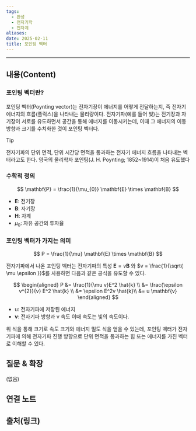 ```yaml
---
tags:
  - 완성
  - 전자기학
  - 전자계
aliases: 
date: 2025-02-11
title: 포인팅 벡터
---
```


---

## 내용(Content)

### 포인팅 벡터란?

포인팅 벡터(Poynting vector)는 전자기장이 에너지를 어떻게 전달하는지, 즉 전자기 에너지의 흐름(플럭스)을 나타내는 물리량이다. 전자기파(예를 들어 빛)는 전기장과 자기장이 서로를 유도하면서 공간을 통해 에너지를 이동시키는데, 이때 그 에너지의 이동 방향과 크기를 수치화한 것이 포인팅 벡터다.

>[!tip]
>전자기파의 단위 면적, 단위 시간당 면적을 통과하는 전자기 에너지 흐름을 나타내는 벡터라고도 한다. 영국의 물리학자 포인팅(J. H. Poynting; 1852~1914)이 처음 유도했다


### 수학적 정의

$$
\mathbf{P} = \frac{1}{\mu_{0}} \mathbf{E} \times \mathbf{B}
$$

- $\mathbf{E}$: 전기장
- $\mathbf{B}$: 자기장
- $\mathbf{H}$: 자계
- $\mu_{0}$: 자유 공간의 투자율


### 포인팅 벡터가 가지는 의미

$$
P = \frac{1}{\mu} \mathbf{E} \times \mathbf{B}
$$

전자기파에서 나온 포인팅 벡터는 전자기파의 특성 $\mathbf{E} = v\mathbf{B}$ 와 $v = \frac{1}{\sqrt{ \mu \epsilon }}$를 사용하면 다음과 같은 공식을 유도할 수 있다.

$$
\begin{aligned}
P &= \frac{1}{\mu v}E^2 \hat{k} \\
&= \frac{\epsilon v^{2}}{v} E^2 \hat{k} \\
&= \epsilon E^2v \hat{k}\\
&= u \mathbf{v}
\end{aligned}
$$

- u: 전자기파에 저장된 에너지
- $\mathbf{v}$: 전자기파 방향과 v 속도 이때 속도는 빛의 속도이다.

위 식을 통해 크기로 속도 크기와 에너지 밀도 식을 얻을 수 있는데, 포인팅 벡터가 전자기파에 의해 전자기파 진행 방향으로 단위 면적을 통과하는 힘 또는 에너지를 가진 벡터로 이해할 수 있다.



## 질문 & 확장

(없음)

## 연결 노트

## 출처(링크)





